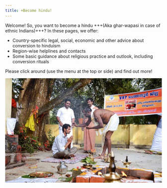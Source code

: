 ```yaml
---
title: +Become hindu!
---
```


Welcome! So, you want to become a hindu +++(Aka ghar-wapasi in case of ethnic Indians)+++? In these pages, we offer:

- Country-specific legal, social, economic and other advice about conversion to hinduism
- Region-wise helplines and contacts
- Some basic guidance about religious practice and outlook, including conversion rituals

Please click around (use the menu at the top or side) and find out more! 

![](images/muslim_to_hindu_conversion_KE.jpg)